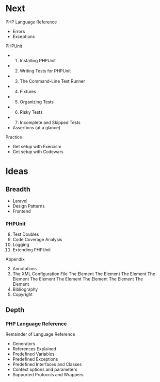 # Next

PHP Language Reference
- Errors
- Exceptions

PHPUnit

- 1. Installing PHPUnit
- 2. Writing Tests for PHPUnit
- 3. The Command-Line Test Runner
- 4. Fixtures
- 5. Organizing Tests
- 6. Risky Tests
- 7. Incomplete and Skipped Tests
- Assertions (at a glance)

Practice

- Get setup with Exercism
- Get setup with Codewars

# Ideas

## Breadth

- Laravel
- Design Patterns
- Frontend

### PHPUnit

8. Test Doubles
9. Code Coverage Analysis
10. Logging
11. Extending PHPUnit

Appendix

2. Annotations
3. The XML Configuration File
The <phpunit> Element
The <testsuites> Element
The <groups> Element
The <testdoxGroups> Element
The <filter> Element
The <listeners> Element
The <extensions> Element
The <logging> Element
The <php> Element
4. Bibliography
5. Copyright

## Depth

### PHP Language Reference

Remainder of Language Reference
- Generators
- References Explained
- Predefined Variables
- Predefined Exceptions
- Predefined Interfaces and Classes
- Context options and parameters
- Supported Protocols and Wrappers